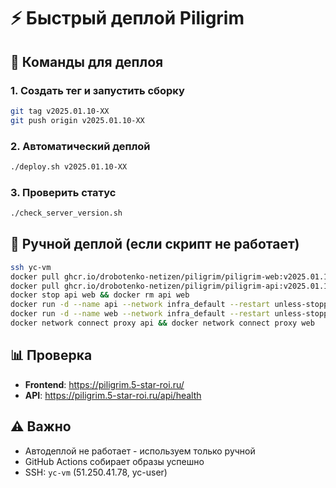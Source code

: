 # ⚡ Быстрый деплой Piligrim

## 🚀 Команды для деплоя

### 1. Создать тег и запустить сборку
```bash
git tag v2025.01.10-XX
git push origin v2025.01.10-XX
```

### 2. Автоматический деплой
```bash
./deploy.sh v2025.01.10-XX
```

### 3. Проверить статус
```bash
./check_server_version.sh
```

## 🔧 Ручной деплой (если скрипт не работает)
```bash
ssh yc-vm
docker pull ghcr.io/drobotenko-netizen/piligrim/piligrim-web:v2025.01.10-XX
docker pull ghcr.io/drobotenko-netizen/piligrim/piligrim-api:v2025.01.10-XX
docker stop api web && docker rm api web
docker run -d --name api --network infra_default --restart unless-stopped -e PORT=4000 -e NODE_ENV=production -e DATABASE_URL=file:/data/dev.db -v piligrim_api_data:/data ghcr.io/drobotenko-netizen/piligrim/piligrim-api:v2025.01.10-XX
docker run -d --name web --network infra_default --restart unless-stopped -e NODE_ENV=production -e PORT=3000 -e NEXT_PUBLIC_API_BASE=https://piligrim.5-star-roi.ru ghcr.io/drobotenko-netizen/piligrim/piligrim-web:v2025.01.10-XX
docker network connect proxy api && docker network connect proxy web
```

## 📊 Проверка
- **Frontend**: https://piligrim.5-star-roi.ru/
- **API**: https://piligrim.5-star-roi.ru/api/health

## ⚠️ Важно
- Автодеплой не работает - используем только ручной
- GitHub Actions собирает образы успешно
- SSH: `yc-vm` (51.250.41.78, yc-user)
